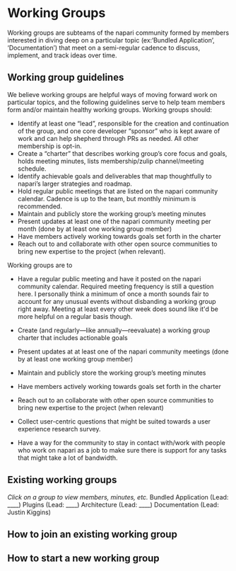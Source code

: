 # Working Groups  
Working groups are subteams of the napari community formed by members interested in diving deep on a particular topic (ex:‘Bundled Application’, ‘Documentation’) that meet on a semi-regular cadence to discuss, implement, and track ideas over time. 


## Working group guidelines
We believe working groups are helpful ways of moving forward work on particular topics, and the following guidelines serve to help team members form and/or maintain healthy working groups. Working groups should:

- Identify at least one “lead”, responsible for the creation and continuation of the group, and one core developer “sponsor” who is kept aware of work and can help shepherd through PRs as needed. All other membership is opt-in.
- Create a “charter” that describes working group’s core focus and goals, holds meeting minutes, lists membership/zulip channel/meeting schedule. 
- Identify achievable goals and deliverables that map thoughtfully to napari’s larger strategies and roadmap.
- Hold regular public meetings that are listed on the napari community calendar. Cadence is up to the team, but monthly minimum is recommended.
- Maintain and publicly store the working group’s meeting minutes
- Present updates at least one of the napari community meeting per month (done by at least one working group member)
- Have members actively working towards goals set forth in the charter
- Reach out to and collaborate with other open source communities to bring new expertise to the project (when relevant).

Working groups are to
- Have a regular public meeting and have it posted on the napari community calendar. 
Required meeting frequency is still a question here. I personally think a minimum of once a month sounds fair to account for any unusual events without disbanding a working group right away. Meeting at least every other week does sound like it'd be more helpful on a regular basis though.

- Create (and regularly—like annually—reevaluate) a working group charter that includes actionable goals
- Present updates at at least one of the napari community meetings (done by at least one working group member)
- Maintain and publicly store the working group’s meeting minutes
- Have members actively working towards goals set forth in the charter
- Reach out to an collaborate with other open source communities to bring new expertise to the project (when relevant)
- Collect user-centric questions that might be suited towards a user experience research survey.
- Have a way for the community to stay in contact with/work with people who work on napari as a job to make sure there is support for any tasks that might take a lot of bandwidth. 
## Existing working groups
_Click on a group to view members, minutes, etc._
Bundled Application (Lead: ____)
Plugins (Lead: ____)
Architecture (Lead: ____)
Documentation (Lead: Justin Kiggins)

## How to join an existing working group
## How to start a new working group
